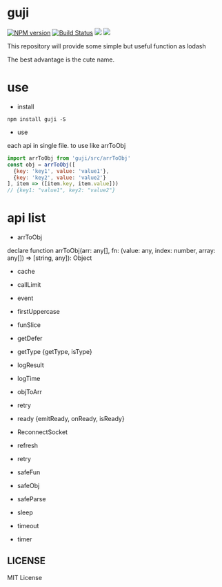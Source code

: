 # guji

[![NPM version][npm-image]][npm-url]
[![Build Status](https://travis-ci.com/dyw934854565/guji.svg?branch=master)](https://travis-ci.com/dyw934854565/guji)
![][david-url]
![][dt-url]

This repository will provide some simple but useful function as lodash

The best advantage is the cute name.

# use
- install

```
npm install guji -S
```

- use

each api in single file. to use like arrToObj

```javascript
import arrToObj from 'guji/src/arrToObj'
const obj = arrToObj([
  {key: 'key1', value: 'value1'},
  {key: 'key2', value: 'value2'}
], item => ([item.key, item.value]))
// {key1: "value1", key2: "value2"}
```
# api list

- arrToObj

declare function arrToObj(arr: any[], fn: (value: any, index: number, array: any[]) => [string, any]): Object

- cache

- callLimit

- event

- firstUppercase

- funSlice

- getDefer

- getType {getType, isType}

- logResult

- logTime

- objToArr

- retry

- ready {emitReady, onReady, isReady}

- ReconnectSocket

- refresh

- retry

- safeFun

- safeObj

- safeParse

- sleep

- timeout

- timer

## LICENSE ##

MIT License


[npm-url]: https://npmjs.org/package/guji
[npm-image]: https://badge.fury.io/js/guji.png
[david-url]: https://david-dm.org/leftstick/guji.png
[dt-url]:https://img.shields.io/npm/dt/guji.svg
